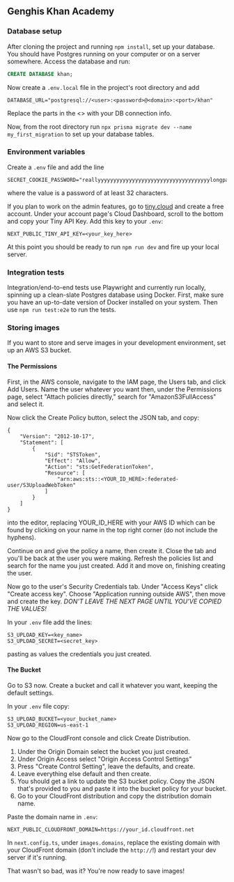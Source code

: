 ## Genghis Khan Academy
### Database setup
After cloning the project and running `npm install`, set up your database. You should have Postgres running on your computer or on a server somewhere. Access the database and run:
```sql
CREATE DATABASE khan;
```
Now create a `.env.local` file in the project's root directory and add

```
DATABASE_URL="postgresql://<user>:<password>@<domain>:<port>/khan"
```
Replace the parts in the <> with your DB connection info.

Now, from the root directory run `npx prisma migrate dev --name my_first_migration` to set up your database tables.

### Environment variables

Create a `.env` file and add the line
```
SECRET_COOKIE_PASSWORD="reallyyyyyyyyyyyyyyyyyyyyyyyyyyyyyyyyyyyylongpassword"
```
where the value is a password of at least 32 characters.

If you plan to work on the admin features, go to [tiny.cloud](tiny.cloud) and create a free account. Under your account page's Cloud Dashboard, scroll to the bottom and copy your Tiny API Key. Add this key to your `.env`:

```
NEXT_PUBLIC_TINY_API_KEY=<your_key_here>
```

At this point you should be ready to run `npm run dev` and fire up your local server. 

### Integration tests
Integration/end-to-end tests use Playwright and currently run locally, spinning up a clean-slate Postgres database using Docker. First, make sure you have an up-to-date version of Docker installed on your system. Then use `npm run test:e2e` to run the tests.

### Storing images
If you want to store and serve images in your development environment, set up an AWS S3 bucket. 

#### The Permissions

First, in the AWS console, navigate to the IAM page, the Users tab, and click Add Users. Name the user whatever you want then, under the Permissions page, select "Attach policies directly," search for "AmazonS3FullAccess" and select it.

Now click the Create Policy button, select the JSON tab, and copy:

```
{
    "Version": "2012-10-17",
    "Statement": [
        {
            "Sid": "STSToken",
            "Effect": "Allow",
            "Action": "sts:GetFederationToken",
            "Resource": [
                "arn:aws:sts::<YOUR_ID_HERE>:federated-user/S3UploadWebToken"
            ]
        }
    ]
}
```
into the editor, replacing YOUR_ID_HERE with your AWS ID which can be found by clicking on your name in the top right corner (do not include the hyphens).

Continue on and give the policy a name, then create it. Close the tab and you'll be back at the user you were making. Refresh the policies list and search for the name you just created. Add it and move on, finishing creating the user.

Now go to the user's Security Credentials tab. Under "Access Keys" click "Create access key". Choose "Application running outside AWS", then move and create the key. *DON'T LEAVE THE NEXT PAGE UNTIL YOU'VE COPIED THE VALUES!*

In your `.env` file add the lines:

```
S3_UPLOAD_KEY=<key_name>
S3_UPLOAD_SECRET=<secret_key>
```
pasting as values the credentials you just created. 

#### The Bucket
Go to S3 now. Create a bucket and call it whatever you want, keeping the default settings. 

In your `.env` file copy:

```
S3_UPLOAD_BUCKET=<your_bucket_name>
S3_UPLOAD_REGION=us-east-1
```

Now go to the CloudFront console and click Create Distribution. 

1. Under the Origin Domain select the bucket you just created. 
2. Under Origin Access select "Origin Access Control Settings"
3. Press "Create Control Setting", leave the defaults, and create.
4. Leave everything else default and then create.
5. You should get a link to update the S3 bucket policy. Copy the JSON that's provided to you and paste it into the bucket policy for your bucket.
6. Go to your CloudFront distribution and copy the distribution domain name.

Paste the domain name in `.env`:
```
NEXT_PUBLIC_CLOUDFRONT_DOMAIN=https://your_id.cloudfront.net
```

In `next.config.ts`, under `images.domains`, replace the existing domain with your CloudFront domain (don't include the `http://`!) and restart your dev server if it's running.

That wasn't so bad, was it? You're now ready to save images!
